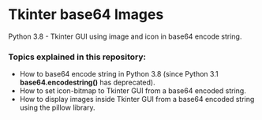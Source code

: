 # Tkinter base64 Images
Python 3.8 - Tkinter GUI using image and icon in base64 encode string.

### Topics explained in this repository:
- How to base64 encode string in Python 3.8 (since Python 3.1 <b>base64.encodestring()</b> has deprecated).
- How to set icon-bitmap to Tkinter GUI from a base64 encoded string.
- How to display images inside Tkinter GUI from a base64 encoded string using the pillow library.
